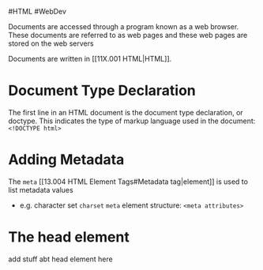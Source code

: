 #HTML #WebDev 

Documents are accessed through a program known as a web browser.
These documents are referred to as web pages and these web pages are stored on the web servers

Documents are written in [[11X.001 HTML|HTML]].

# Document Type Declaration
The first line in an HTML document is the document type declaration, or doctype.
This indicates the type of markup language used in the document:`<!DOCTYPE html>`

# Adding Metadata
The `meta` [[13.004 HTML Element Tags#Metadata tag|element]] is used to list metadata values
- e.g. character set `charset`
`meta` element structure: `<meta attributes>`

# The head element
add stuff abt head element here
